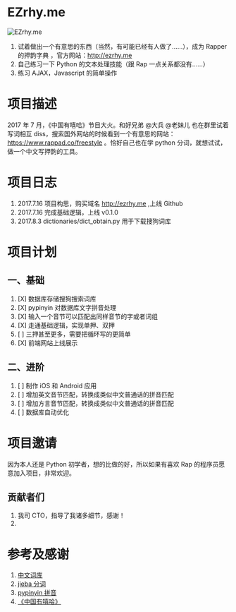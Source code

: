 # EZrhy.me
![EZrhy.me](https://raw.githubusercontent.com/DavidFnck/ezrhy.me/master/imgs/ezrhyme.png)
1. 试着做出一个有意思的东西（当然，有可能已经有人做了……），成为 Rapper 的押韵字典 ，官方网站：http://ezrhy.me
2. 自己练习一下 Python 的文本处理技能（跟 Rap 一点关系都没有……）
3. 练习 AJAX，Javascript 的简单操作


# 项目描述
2017 年 7 月，《中国有嘻哈》节目大火。和好兄弟 @大兵 @老妹儿 也在群里试着写词相互 diss，搜索国外网站的时候看到一个有意思的网站：https://www.rappad.co/freestyle 。恰好自己也在学 python 分词，就想试试，做一个中文写押韵的工具。

# 项目日志
1. 2017.7.16 项目构思，购买域名 http://ezrhy.me ,上线 Github
2. 2017.7.16 完成基础逻辑，上线 v0.1.0
3. 2017.8.3 dictionaries/dict_obtain.py 用于下载搜狗词库

# 项目计划
## 一、基础
1. [X] 数据库存储搜狗搜索词库
2. [X] pypinyin 对数据库文字拼音处理
3. [X] 输入一个音节可以匹配出同样音节的字或者词组
4. [X] 走通基础逻辑，实现单押、双押
5. [ ] 三押甚至更多，需要把循环写的更简单
6. [X] 前端网站上线展示


## 二、进阶
1. [ ] 制作 iOS 和 Android 应用
2. [ ] 增加英文音节匹配，转换成类似中文普通话的拼音匹配
3. [ ] 增加方言音节匹配，转换成类似中文普通话的拼音匹配
4. [ ] 数据库自动优化


# 项目邀请
因为本人还是 Python 初学者，想的比做的好，所以如果有喜欢 Rap 的程序员愿意加入项目，非常欢迎。

## 贡献者们
1. 我司 CTO，指导了我诸多细节，感谢！
2.

# 参考及感谢
1. [中文词库](https://github.com/dongxiexidian/Chinese)
2. [jieba 分词](https://github.com/fxsjy/jieba)
3. [pypinyin 拼音](https://github.com/mozillazg/python-pinyin)
4. [《中国有嘻哈》](http://www.iqiyi.com/a_19rrh9ksp9.html)
